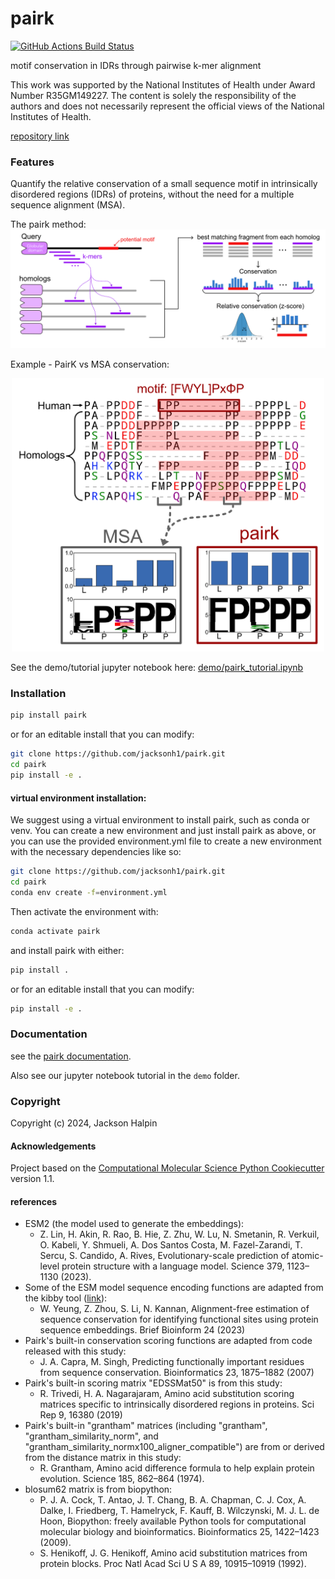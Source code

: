 pairk
==============================
[//]: # (Badges)
[![GitHub Actions Build Status](https://github.com/jacksonh1/pairk/workflows/CI/badge.svg)](https://github.com/jacksonh1/pairk/actions?query=workflow%3ACI)
<!-- [![codecov](https://codecov.io/gh/REPLACE_WITH_OWNER_ACCOUNT/pairk/branch/main/graph/badge.svg)](https://codecov.io/gh/REPLACE_WITH_OWNER_ACCOUNT/pairk/branch/main) -->


motif conservation in IDRs through pairwise k-mer alignment

This work was supported by the National Institutes of Health under Award Number R35GM149227. The content is solely the responsibility of the authors and does not necessarily represent the official views of the National Institutes of Health.

[repository link](https://github.com/jacksonh1/pairk)

### Features
Quantify the relative conservation of a small sequence motif in intrinsically disordered regions (IDRs) of proteins, without the need for a multiple sequence alignment (MSA).


The pairk method:
![pairk method](docs/images/fragpair_cartoon_v2.png)


Example - PairK vs MSA conservation:
<p align="center">
  <img src="docs/images/f1-example_MSA_problems.png" width="500">
</p>


<!-- See the demo/tutorial jupyter notebook here: [demo/pairk_tutorial.ipynb](demo/pairk_tutorial.ipynb) -->
See the demo/tutorial jupyter notebook here: [demo/pairk_tutorial.ipynb](https://github.com/jacksonh1/pairk/blob/main/demo/pairk_tutorial.ipynb)

<!-- ![PairK vs MSA conservation](docs/images/f1-example_MSA_problems.png) -->

### Installation
<!-- not yet published to pypi -->

<!-- #### Current recommended installation: -->
<!-- to ensure that you have the correct dependencies (specically the correct version of biopython), -->
<!-- we recommend installing in a conda environment with the provided environment.yml file with the following commands: -->
<!-- ```bash -->
<!-- git clone https://github.com/jacksonh1/pairk.git -->
<!-- cd pairk -->
<!-- conda env create -f=environment.yml -->
<!-- ``` -->
<!-- Then activate the environment with: -->
<!-- ```bash -->
<!-- conda activate pairk -->
<!-- ``` -->
<!-- then install pairk with: -->
<!-- ```bash -->
<!-- pip install . -->
<!-- ``` -->
<!-- or for an editable install that you can modify: -->
<!-- ```bash -->
<!-- pip install -e . -->
<!-- ``` -->

<!-- pip install pairk@git+git://github.com/jacksonh1/pairk.git -->

<!-- #### very near future installation instructions (after publication to pypi): -->

```bash
pip install pairk
```
or for an editable install that you can modify:
```bash
git clone https://github.com/jacksonh1/pairk.git
cd pairk
pip install -e .
```

#### virtual environment installation:

We suggest using a virtual environment to install pairk, such as conda or venv. 
You can create a new environment and just install pairk as above, or you can 
use the provided environment.yml file to create a new environment with the 
necessary dependencies like so:
```bash
git clone https://github.com/jacksonh1/pairk.git
cd pairk
conda env create -f=environment.yml
```
Then activate the environment with:
```bash
conda activate pairk
```
and install pairk with either:
```bash
pip install .
```
or for an editable install that you can modify:
```bash
pip install -e .
```


### Documentation
see the [pairk documentation](https://pairk.readthedocs.io/en/latest/).

Also see our jupyter notebook tutorial in the `demo` folder.


### Copyright
Copyright (c) 2024, Jackson Halpin


#### Acknowledgements
 
Project based on the 
[Computational Molecular Science Python Cookiecutter](https://github.com/molssi/cookiecutter-cms) version 1.1.


#### references

- ESM2 (the model used to generate the embeddings): 
    - Z. Lin, H. Akin, R. Rao, B. Hie, Z. Zhu, W. Lu, N. Smetanin, R. Verkuil, O. Kabeli, Y. Shmueli, A. Dos Santos Costa, M. Fazel-Zarandi, T. Sercu, S. Candido, A. Rives, Evolutionary-scale prediction of atomic-level protein structure with a language model. Science 379, 1123–1130 (2023).
- Some of the ESM model sequence encoding functions are adapted from the kibby tool ([link](https://github.com/esbgkannan/kibby)): 
    - W. Yeung, Z. Zhou, S. Li, N. Kannan, Alignment-free estimation of sequence conservation for identifying functional sites using protein sequence embeddings. Brief Bioinform 24 (2023)
- Pairk's built-in conservation scoring functions are adapted from code released with this study: 
    - J. A. Capra, M. Singh, Predicting functionally important residues from sequence conservation. Bioinformatics 23, 1875–1882 (2007)
- Pairk's built-in scoring matrix "EDSSMat50" is from this study: 
    - R. Trivedi, H. A. Nagarajaram, Amino acid substitution scoring matrices specific to intrinsically disordered regions in proteins. Sci Rep 9, 16380 (2019)
- Pairk's built-in "grantham" matrices (including "grantham", "grantham_similarity_norm", and "grantham_similarity_normx100_aligner_compatible") are from or derived from the distance matrix in this study: 
    - R. Grantham, Amino acid difference formula to help explain protein evolution. Science 185, 862–864 (1974).
- blosum62 matrix is from biopython:
    - P. J. A. Cock, T. Antao, J. T. Chang, B. A. Chapman, C. J. Cox, A. Dalke, I. Friedberg, T. Hamelryck, F. Kauff, B. Wilczynski, M. J. L. de Hoon, Biopython: freely available Python tools for computational molecular biology and bioinformatics. Bioinformatics 25, 1422–1423 (2009).
    - S. Henikoff, J. G. Henikoff, Amino acid substitution matrices from protein blocks. Proc Natl Acad Sci U S A 89, 10915–10919 (1992).


